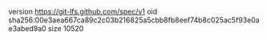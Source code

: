 version https://git-lfs.github.com/spec/v1
oid sha256:00e3aea667ca89c2c03b216825a5cbb8fb8eef74b8c025ac5f93e0ae3abed9a0
size 10520
